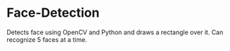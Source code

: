 # Face-Detection
Detects face using OpenCV and Python and draws a rectangle over it.
Can recognize 5 faces at a time.
